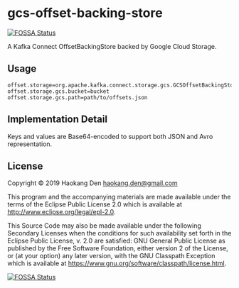 # gcs-offset-backing-store
[![FOSSA Status](https://app.fossa.io/api/projects/git%2Bgithub.com%2Fhden%2Fgcs-offset-backing-store.svg?type=shield)](https://app.fossa.io/projects/git%2Bgithub.com%2Fhden%2Fgcs-offset-backing-store?ref=badge_shield)


A Kafka Connect OffsetBackingStore backed by Google Cloud Storage.

## Usage

```connector.properties
offset.storage=org.apache.kafka.connect.storage.gcs.GCSOffsetBackingStore
offset.storage.gcs.bucket=bucket
offset.storage.gcs.path=path/to/offsets.json
```

## Implementation Detail
Keys and values are Base64-encoded to support both JSON and Avro representation.

## License

Copyright © 2019 Haokang Den <haokang.den@gmail.com>

This program and the accompanying materials are made available under the
terms of the Eclipse Public License 2.0 which is available at
http://www.eclipse.org/legal/epl-2.0.

This Source Code may also be made available under the following Secondary
Licenses when the conditions for such availability set forth in the Eclipse
Public License, v. 2.0 are satisfied: GNU General Public License as published by
the Free Software Foundation, either version 2 of the License, or (at your
option) any later version, with the GNU Classpath Exception which is available
at https://www.gnu.org/software/classpath/license.html.


[![FOSSA Status](https://app.fossa.io/api/projects/git%2Bgithub.com%2Fhden%2Fgcs-offset-backing-store.svg?type=large)](https://app.fossa.io/projects/git%2Bgithub.com%2Fhden%2Fgcs-offset-backing-store?ref=badge_large)